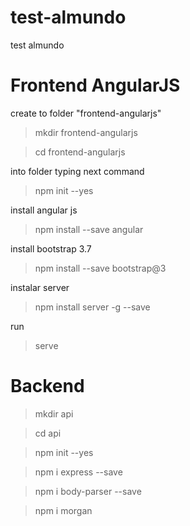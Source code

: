# test-almundo
test almundo

# Frontend AngularJS
create to folder "frontend-angularjs"
> mkdir frontend-angularjs

> cd frontend-angularjs

into folder typing next command
> npm init --yes

install angular js
> npm install --save angular

install bootstrap 3.7
> npm install --save bootstrap@3

instalar server
> npm install server -g --save

run 
> serve


# Backend
> mkdir api

> cd api

> npm init --yes

> npm i express --save

> npm i body-parser --save

> npm i morgan
